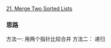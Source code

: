 [21. Merge Two Sorted Lists](https://leetcode.com/problems/merge-two-sorted-lists/)

### 思路
方法一:
用两个指针比较合并
方法二：
递归